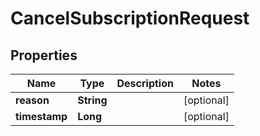 
# CancelSubscriptionRequest

## Properties
Name | Type | Description | Notes
------------ | ------------- | ------------- | -------------
**reason** | **String** |  |  [optional]
**timestamp** | **Long** |  |  [optional]



